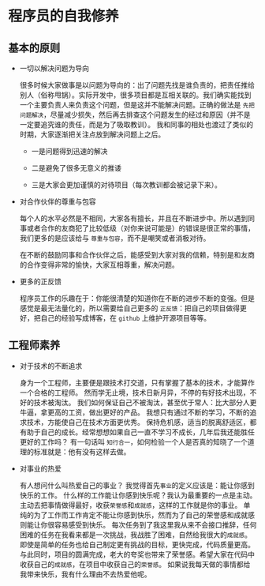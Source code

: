 # 程序员的自我修养

## 基本的原则

- 一切以解决问题为导向

    很多时候大家做事是以问题为导向的：出了问题先找是谁负责的，把责任推给别人（俗称甩锅）。实际开发中，很多项目都是互相关联的。我们确实能找到一个主要负责人来负责这个问题，但是这并不能解决问题。正确的做法是 `先把问题解决`，尽量减少损失，然后再去排查这个问题发生的经过和原因（并不是一定要追究谁的责任，而是为了吸取教训）。
    我和同事的相处也渡过了类似的时期，大家逐渐把关注点放到解决问题上之后。

    - 一是问题得到迅速的解决

    - 二是避免了很多无意义的推诿

    - 三是大家会更加谨慎的对待项目（每次教训都会被记录下来）。

- 对合作伙伴的尊重与包容

    每个人的水平必然是不相同，大家各有擅长，并且在不断进步中。所以遇到同事或者合作的友商犯了比较低级（对你来说可能是）的错误是很正常的事情，我们更多的是应该给与 `尊重与包容`，而不是嘲笑或者消极对待。

    在不断的鼓励同事和合作伙伴之后，能感受到大家对我的信赖，特别是和友商的合作变得非常的愉快，大家互相尊重，解决问题。

- 更多的正反馈

    程序员工作的乐趣在于：你能很清楚的知道你在不断的进步不断的变强。但是感觉是最无法量化的，所以需要给自己更多的 `正反馈`：把自己的项目做得更好，把自己的经验写成博客，在 `github` 上维护开源项目等等。

## 工程师素养

- 对于技术的不断追求

    身为一个工程师，主要便是跟技术打交道，只有掌握了基本的技术，才能算作一个合格的工程师。
    然而学无止境，技术日新月异，不停的有好技术出现，不好的技术被淘汰。
    我们如何保证自己不被淘汰，甚至优于常人：比大部分人更牛逼，拿更高的工资，做出更好的产品。
    我想只有通过不断的学习，不断的追求技术，方能使自己在技术方面更优秀。
    保持危机感，适当的脱离舒适区，都有助于自己的成长。经常想想如果自己一直不学习不成长，几年后我还能胜任更好的工作吗？
    有一句话叫 `知行合一`，如何检验一个人是否真的知晓了一个道理的标准就是：他有没有这样去做。

- 对事业的热爱

    有人想问什么叫热爱自己的事业？
    我觉得首先`事业`的定义应该是：能让你感到快乐的工作。
    什么样的工作能让你感到快乐呢？我认为最重要的一点是主动。主动去把事情做得最好，收获`荣誉感`和`成就感`，这样的工作就是你的事业。
    单纯的为了工作而工作肯定不能让你感到快乐，然而为了自己的荣誉感和成就感则能让你很容易感受到快乐。
    每次任务到了我这里我从来不会接口推辞，任何困难的任务在我看来都是一次挑战，我战胜了困难，自然给我很大的`成就感`。即使是简单的任务也给自己制定更有挑战的目标，更快完成，代码质量更高。
    与此同时，项目的圆满完成，老大的夸奖也带来了荣誉感。希望大家在代码中收获自己的`成就感`，在项目中收获自己的`荣誉感`。
    如果说我每天做的事情都给我带来快乐，我有什么理由不去热爱他呢。
    
    
